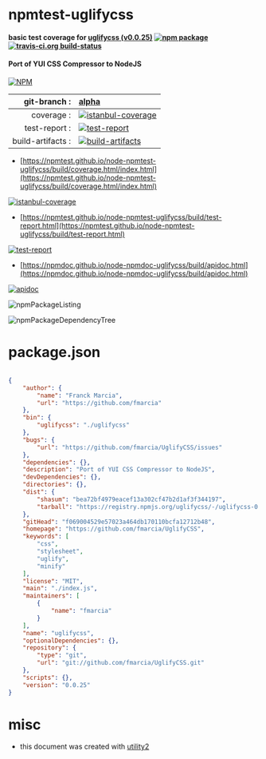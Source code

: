 # npmtest-uglifycss

#### basic test coverage for  [uglifycss (v0.0.25)](https://github.com/fmarcia/UglifyCSS)  [![npm package](https://img.shields.io/npm/v/npmtest-uglifycss.svg?style=flat-square)](https://www.npmjs.org/package/npmtest-uglifycss) [![travis-ci.org build-status](https://api.travis-ci.org/npmtest/node-npmtest-uglifycss.svg)](https://travis-ci.org/npmtest/node-npmtest-uglifycss)

#### Port of YUI CSS Compressor to NodeJS

[![NPM](https://nodei.co/npm/uglifycss.png?downloads=true&downloadRank=true&stars=true)](https://www.npmjs.com/package/uglifycss)

| git-branch : | [alpha](https://github.com/npmtest/node-npmtest-uglifycss/tree/alpha)|
|--:|:--|
| coverage : | [![istanbul-coverage](https://npmtest.github.io/node-npmtest-uglifycss/build/coverage.badge.svg)](https://npmtest.github.io/node-npmtest-uglifycss/build/coverage.html/index.html)|
| test-report : | [![test-report](https://npmtest.github.io/node-npmtest-uglifycss/build/test-report.badge.svg)](https://npmtest.github.io/node-npmtest-uglifycss/build/test-report.html)|
| build-artifacts : | [![build-artifacts](https://npmtest.github.io/node-npmtest-uglifycss/glyphicons_144_folder_open.png)](https://github.com/npmtest/node-npmtest-uglifycss/tree/gh-pages/build)|

- [https://npmtest.github.io/node-npmtest-uglifycss/build/coverage.html/index.html](https://npmtest.github.io/node-npmtest-uglifycss/build/coverage.html/index.html)

[![istanbul-coverage](https://npmtest.github.io/node-npmtest-uglifycss/build/screenCapture.buildCi.browser.%252Ftmp%252Fbuild%252Fcoverage.lib.html.png)](https://npmtest.github.io/node-npmtest-uglifycss/build/coverage.html/index.html)

- [https://npmtest.github.io/node-npmtest-uglifycss/build/test-report.html](https://npmtest.github.io/node-npmtest-uglifycss/build/test-report.html)

[![test-report](https://npmtest.github.io/node-npmtest-uglifycss/build/screenCapture.buildCi.browser.%252Ftmp%252Fbuild%252Ftest-report.html.png)](https://npmtest.github.io/node-npmtest-uglifycss/build/test-report.html)

- [https://npmdoc.github.io/node-npmdoc-uglifycss/build/apidoc.html](https://npmdoc.github.io/node-npmdoc-uglifycss/build/apidoc.html)

[![apidoc](https://npmdoc.github.io/node-npmdoc-uglifycss/build/screenCapture.buildCi.browser.%252Ftmp%252Fbuild%252Fapidoc.html.png)](https://npmdoc.github.io/node-npmdoc-uglifycss/build/apidoc.html)

![npmPackageListing](https://npmtest.github.io/node-npmtest-uglifycss/build/screenCapture.npmPackageListing.svg)

![npmPackageDependencyTree](https://npmtest.github.io/node-npmtest-uglifycss/build/screenCapture.npmPackageDependencyTree.svg)



# package.json

```json

{
    "author": {
        "name": "Franck Marcia",
        "url": "https://github.com/fmarcia"
    },
    "bin": {
        "uglifycss": "./uglifycss"
    },
    "bugs": {
        "url": "https://github.com/fmarcia/UglifyCSS/issues"
    },
    "dependencies": {},
    "description": "Port of YUI CSS Compressor to NodeJS",
    "devDependencies": {},
    "directories": {},
    "dist": {
        "shasum": "bea72bf4979eacef13a302cf47b2d1af3f344197",
        "tarball": "https://registry.npmjs.org/uglifycss/-/uglifycss-0.0.25.tgz"
    },
    "gitHead": "f069004529e57023a464db170110bcfa12712b48",
    "homepage": "https://github.com/fmarcia/UglifyCSS",
    "keywords": [
        "css",
        "stylesheet",
        "uglify",
        "minify"
    ],
    "license": "MIT",
    "main": "./index.js",
    "maintainers": [
        {
            "name": "fmarcia"
        }
    ],
    "name": "uglifycss",
    "optionalDependencies": {},
    "repository": {
        "type": "git",
        "url": "git://github.com/fmarcia/UglifyCSS.git"
    },
    "scripts": {},
    "version": "0.0.25"
}
```



# misc
- this document was created with [utility2](https://github.com/kaizhu256/node-utility2)
